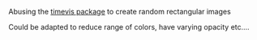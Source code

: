 Abusing the [timevis package](https://github.com/daattali/timevis) to create
random rectangular images

Could be adapted to reduce range of colors, have varying opacity etc....
